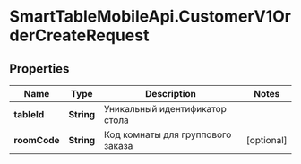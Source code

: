 # SmartTableMobileApi.CustomerV1OrderCreateRequest

## Properties

Name | Type | Description | Notes
------------ | ------------- | ------------- | -------------
**tableId** | **String** | Уникальный идентификатор стола | 
**roomCode** | **String** | Код комнаты для группового заказа | [optional] 


